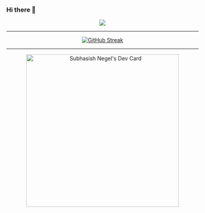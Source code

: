### Hi there 👋

<!--
**Subhasish-Negel/Subhasish-Negel** is a ✨ _special_ ✨ repository because its `README.md` (this file) appears on your GitHub profile.

Here are some ideas to get you started:

- 🔭 I’m currently working on ...
- 🌱 I’m currently learning ...
- 👯 I’m looking to collaborate on ...
- 🤔 I’m looking for help with ...
- 💬 Ask me about ...
- 📫 How to reach me: ...
- 😄 Pronouns: ...
- ⚡ Fun fact: ...
-->
<div align="center">
<img  src="http://github-profile-summary-cards.vercel.app/api/cards/profile-details?username=Subhasish-Negel&theme=moonlight" />

<div>

****

[![GitHub Streak](https://github-readme-streak-stats.herokuapp.com?user=Subhasish-Negel&theme=violet-punch)](https://git.io/streak-stats)

****

<a href="https://app.daily.dev/suvo_47"><img src="https://api.daily.dev/devcards/06dac40c698f403caf4b6319cc2e7e21.png?r=fdk" width="400" alt="Subhasish Negel's Dev Card"/></a>
